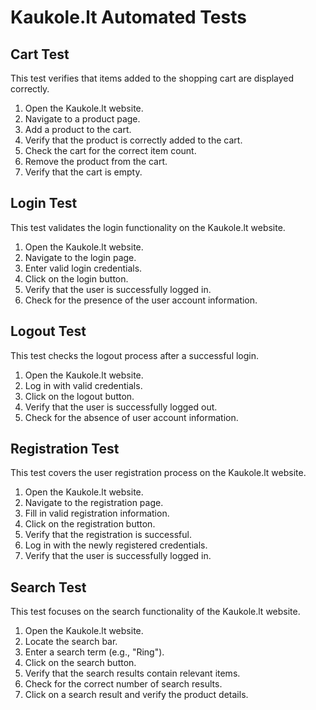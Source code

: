 # Kaukole.lt Automated Tests

## Cart Test
This test verifies that items added to the shopping cart are displayed correctly.

1. Open the Kaukole.lt website.
2. Navigate to a product page.
3. Add a product to the cart.
4. Verify that the product is correctly added to the cart.
5. Check the cart for the correct item count.
6. Remove the product from the cart.
7. Verify that the cart is empty.

## Login Test
This test validates the login functionality on the Kaukole.lt website.

1. Open the Kaukole.lt website.
2. Navigate to the login page.
3. Enter valid login credentials.
4. Click on the login button.
5. Verify that the user is successfully logged in.
6. Check for the presence of the user account information.

## Logout Test
This test checks the logout process after a successful login.

1. Open the Kaukole.lt website.
2. Log in with valid credentials.
3. Click on the logout button.
4. Verify that the user is successfully logged out.
5. Check for the absence of user account information.

## Registration Test
This test covers the user registration process on the Kaukole.lt website.

1. Open the Kaukole.lt website.
2. Navigate to the registration page.
3. Fill in valid registration information.
4. Click on the registration button.
5. Verify that the registration is successful.
6. Log in with the newly registered credentials.
7. Verify that the user is successfully logged in.

## Search Test
This test focuses on the search functionality of the Kaukole.lt website.

1. Open the Kaukole.lt website.
2. Locate the search bar.
3. Enter a search term (e.g., "Ring").
4. Click on the search button.
5. Verify that the search results contain relevant items.
6. Check for the correct number of search results.
7. Click on a search result and verify the product details.